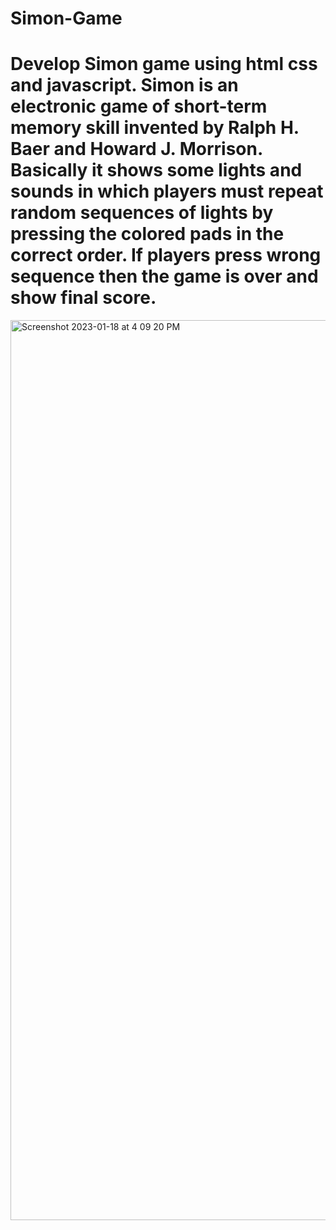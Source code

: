 # Simon-Game

<h1>Develop Simon game  using html css and javascript. Simon is an electronic game of short-term memory skill invented by Ralph H. Baer and Howard J. Morrison. Basically it shows some lights and sounds in which players must repeat random sequences of lights by pressing the colored pads in the correct order. If players press wrong sequence then the game is over and show final score.</h1>
<img width="1440" alt="Screenshot 2023-01-18 at 4 09 20 PM" src="https://user-images.githubusercontent.com/98460861/213151140-42f4acf9-e362-403a-9b2d-af8fcb186109.png">
